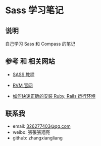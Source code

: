 # Sass 学习笔记
## 说明
自己学习 Sass 和 Compass 的笔记
## 参考 和 相关网站
* [SASS 教程](http://www.sass.hk/)

* [RVM 官网](https://rvm.io/)

* [如何快速正确的安装 Ruby, Rails 运行环境](https://ruby-china.org/wiki/install_ruby_guide)

## 联系我
* email: 326277403@qq.com
* weibo: 張張張翔亮
* github: zhangxiangliang
